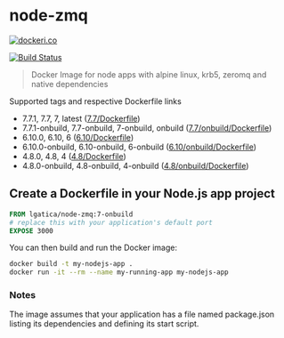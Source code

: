 # node-zmq

[![dockeri.co](http://dockeri.co/image/lgatica/node-zmq)](https://hub.docker.com/r/lgatica/node-zmq/)

[![Build Status](https://travis-ci.org/lgaticaq/node-zmq.svg?branch=master)](https://travis-ci.org/lgaticaq/node-zmq)

> Docker Image for node apps with alpine linux, krb5, zeromq and native dependencies

Supported tags and respective Dockerfile links

- 7.7.1, 7.7, 7, latest ([7.7/Dockerfile](https://github.com/lgaticaq/node-zmq/blob/master/7.7.1/Dockerfile))
- 7.7.1-onbuild, 7.7-onbuild, 7-onbuild, onbuild ([7.7/onbuild/Dockerfile](https://github.com/lgaticaq/node-zmq/blob/master/7.7.1/onbuild/Dockerfile))
- 6.10.0, 6.10, 6 ([6.10/Dockerfile](https://github.com/lgaticaq/node-zmq/blob/master/6.10.0/Dockerfile))
- 6.10.0-onbuild, 6.10-onbuild, 6-onbuild ([6.10/onbuild/Dockerfile](https://github.com/lgaticaq/node-zmq/blob/master/6.10.0/onbuild/Dockerfile))
- 4.8.0, 4.8, 4 ([4.8/Dockerfile](https://github.com/lgaticaq/node-zmq/blob/master/4.8.0/Dockerfile))
- 4.8.0-onbuild, 4.8-onbuild, 4-onbuild ([4.8/onbuild/Dockerfile](https://github.com/lgaticaq/node-zmq/blob/master/4.8.0/onbuild/Dockerfile))

## Create a Dockerfile in your Node.js app project
```dockerfile
FROM lgatica/node-zmq:7-onbuild
# replace this with your application's default port
EXPOSE 3000
```

You can then build and run the Docker image:

```bash
docker build -t my-nodejs-app .
docker run -it --rm --name my-running-app my-nodejs-app
```

### Notes
The image assumes that your application has a file named package.json listing its dependencies and defining its start script.

